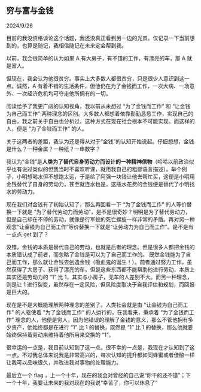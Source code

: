 ## 穷与富与金钱
2024/9/26 <br>

目前的我没资格谈论这个话题，我还没真正看到另一边的光景。仅记录一下当前想到的，也算是随记，我相信随记在未来定会帮到我。<br>

以前，我会很简单的认为如果 A 有大房子，有不错的工作，有漂亮的车，那 A 就是富人。<br>

但现在，我会认为他很贫穷。事实上大多数人都很贫穷，只是很少人意识到这一点。诚然，A 有着不错的生活条件，但他仍在为了金钱而工作，一次大病、一场意外、一次经济危机均可夺走他所拥有的一切。<br>

阅读给予了我更广阔的认知视角，我以前从未想过 “为了金钱而工作” 和 “让金钱为自己而工作” 两种理念的区别。大多数人都想着依靠勤勤恳恳工作，实现自己的自由，我之前关于自由也分析过，这种方式在现在社会根本不可能实现。而这样的人，便是 “为了金钱而工作” 的人。<br>

关于这两者的差距，我认为还是得从对于“金钱”的认知开始说起。仔细想想，金钱是什么？一种金属？一种纸？一串数字？<br>

我认为“金钱”是**人类为了替代自身劳动力而设计的一种精神信物**（哈哈以前政治似乎也有说过类似的但我当时不喜欢听课，就用我自己的粗鄙语言描述）。举个例子，小明想喝水但不想跑太远，于是给了阿强一块钱让他去帮忙买，这便是小明用金钱替代了自身的劳动力，甚至就连水也是，这瓶水花费的金钱便是替代了小明找水的劳动力。<br>

现在我们对金钱有了初始认知了，那么再回看一下 “为了金钱而工作” 的人等价替换一下就是 “为了替代劳动力而劳动”，是不是很奇妙？明明是为了替代劳动力，但是自己却在不停的劳动，就像是行军蚁的死亡螺旋一样非常的矛盾。再对另一种观念“让金钱为自己而工作”等价替换一下就是“让劳动力为自己而工作”。是不是有一点点 get 到了？<br>

没错，金钱的本质是替代自己的劳动，也就是后者的理念。但是很多人都把金钱的本质错认成了前者，而忽略了金钱是可以为了自己而工作的。
既然金钱能为了自己而工作，那么就让金钱去创造金钱（吸血鬼的诞生！）。前者通过努力工作，虽然获得了大房子、获得了漂亮的车，但是这些东西都不能帮助他进行劳动，本质上其实还是劳动力的 “1” 比 1，其实与小房子，无车的人差别不大。而另一种理念，则是让 1 进行裂变，虽然存在一定风险，但风险度取决于自我评估和规划，而回报是巨大的。<br>

现在是不是大概能理解两种理念的差别了。人类社会就是由 “让金钱为自己而工作” 的人驱使着 ”为了金钱而工作“ 的人运行的。在我看来，秉承着 “为了金钱而工作” 理念的人，他便是穷人，因为他错误的理解了金钱的意义，那么不管他拥有多少资产，他始终都是在进行 “1” 比 1 的替换，既然是 “1” 比 1 的替换，那么他就要始终保持着劳动来维持着他所用来交换的 “1”。<br>

很幸运的一点是，我目前认知到了这一点。很不幸的一点是，我现在才认知到了这一点。不过我总体来说我是非常高兴的，每次认知的提升都如同蜂蜜或者佳酿一样让我可以品味很久，并改进我对事物的处理能力。<br>

最后立一个 flag ，上一个十年，现在的我会对曾经的自己说“你干的还不错”；下一个十年，我要让未来的我对现在的我说“幸苦了，你可以休息了”

